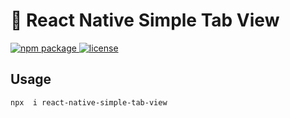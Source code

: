 # :space_invader: React Native Simple Tab View

<p>
  <a href="https://github.com/RMabroukS/react-native-simple-tab-view">
    <img alt="npm package" src="https://img.shields.io/badge/npm%20package-v0.0.12-green" />
  </a>
   <a href="https://github.com/RMabroukS/react-native-simple-tab-view/blob/main/LICENSE">
    <img alt="license" src="https://img.shields.io/badge/License-MIT-orange" />
  </a>
</p>



## Usage

```sh
npx  i react-native-simple-tab-view
```





